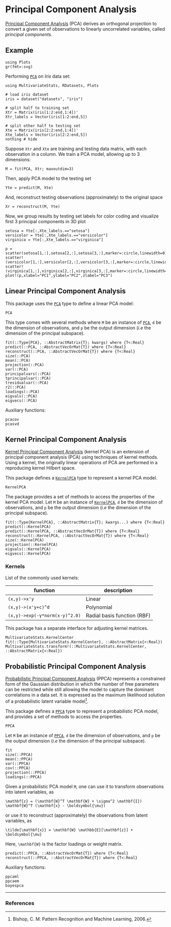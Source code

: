 # Principal Component Analysis

[Principal Component Analysis](http://en.wikipedia.org/wiki/Principal_component_analysis) (PCA) derives an orthogonal projection to convert a given set of observations to linearly uncorrelated variables, called *principal components*.

## Example

```@setup PCAex
using Plots
gr(fmt=:svg)
```

Performing [`PCA`](@ref) on *Iris* data set:

```@example PCAex
using MultivariateStats, RDatasets, Plots

# load iris dataset
iris = dataset("datasets", "iris")

# split half to training set
Xtr = Matrix(iris[1:2:end,1:4])'
Xtr_labels = Vector(iris[1:2:end,5])

# split other half to testing set
Xte = Matrix(iris[2:2:end,1:4])'
Xte_labels = Vector(iris[2:2:end,5])
nothing # hide
```

Suppose `Xtr` and `Xte` are training and testing data matrix, with each observation
in a column. We train a PCA model, allowing up to 3 dimensions:

```@example PCAex
M = fit(PCA, Xtr; maxoutdim=3)
```

Then, apply PCA model to the testing set

```@example PCAex
Yte = predict(M, Xte)
```

And, reconstruct testing observations (approximately) to the original space

```@example PCAex
Xr = reconstruct(M, Yte)
```

Now, we group results by testing set labels for color coding and visualize first
3 principal components in 3D plot

```@example PCAex
setosa = Yte[:,Xte_labels.=="setosa"]
versicolor = Yte[:,Xte_labels.=="versicolor"]
virginica = Yte[:,Xte_labels.=="virginica"]

p = scatter(setosa[1,:],setosa[2,:],setosa[3,:],marker=:circle,linewidth=0)
scatter!(versicolor[1,:],versicolor[2,:],versicolor[3,:],marker=:circle,linewidth=0)
scatter!(virginica[1,:],virginica[2,:],virginica[3,:],marker=:circle,linewidth=0)
plot!(p,xlabel="PC1",ylabel="PC2",zlabel="PC3")
```

## Linear Principal Component Analysis

This package uses the [`PCA`](@ref) type to define a linear PCA model:

```@docs
PCA
```

This type comes with several methods where ``M`` be an instance of  [`PCA`](@ref),
``d`` be the dimension of observations, and ``p`` be the output dimension (*i.e* the dimension of the principal subspace).

```@docs
fit(::Type{PCA}, ::AbstractMatrix{T}; kwargs) where {T<:Real}
predict(::PCA, ::AbstractVecOrMat{T}) where {T<:Real}
reconstruct(::PCA, ::AbstractVecOrMat{T}) where {T<:Real}
size(::PCA)
mean(::PCA)
projection(::PCA)
var(::PCA)
principalvars(::PCA)
tprincipalvar(::PCA)
tresidualvar(::PCA)
r2(::PCA)
loadings(::PCA)
eigvals(::PCA)
eigvecs(::PCA)
```

Auxiliary functions:
```@docs
pcacov
pcasvd
```

## Kernel Principal Component Analysis

[Kernel Principal Component Analysis](https://en.wikipedia.org/wiki/Kernel_principal_component_analysis>) (kernel PCA)
is an extension of principal component analysis (PCA) using techniques of kernel methods.
Using a kernel, the originally linear operations of PCA are performed in a reproducing kernel Hilbert space.


This package defines a [`KernelPCA`](@ref) type to represent a kernel PCA model.

```@docs
KernelPCA
```

The package provides a set of methods to access the properties of the kernel PCA
model. Let ``M`` be an instance of [`KernelPCA`](@ref), ``d`` be the dimension of
observations, and ``p`` be the output dimension (*i.e* the dimension of the principal subspace).

```@docs
fit(::Type{KernelPCA}, ::AbstractMatrix{T}; kwargs...) where {T<:Real}
predict(::KernelPCA)
predict(::KernelPCA, ::AbstractVecOrMat{T}) where {T<:Real}
reconstruct(::KernelPCA, ::AbstractVecOrMat{T}) where {T<:Real}
size(::KernelPCA)
projection(::KernelPCA)
eigvals(::KernelPCA)
eigvecs(::KernelPCA)
```

### Kernels

List of the commonly used kernels:

| function | description |
|----------|-------------|
|`(x,y)->x'y`| Linear |
|`(x,y)->(x'y+c)^d`| Polynomial |
|`(x,y)->exp(-γ*norm(x-y)^2.0)`| Radial basis function (RBF) |

This package has a separate interface for adjusting kernel matrices.

```@docs
MultivariateStats.KernelCenter
fit(::Type{MultivariateStats.KernelCenter}, ::AbstractMatrix{<:Real})
MultivariateStats.transform!(::MultivariateStats.KernelCenter, ::AbstractMatrix{<:Real})
```


## Probabilistic Principal Component Analysis

[Probabilistic Principal Component Analysis](https://www.microsoft.com/en-us/research/publication/probabilistic-principal-component-analysis) (PPCA)
represents a constrained form of the Gaussian distribution in which the number of
free parameters can be restricted while still allowing the model to capture
the dominant correlations in a data set. It is expressed as the maximum likelihood
solution of a probabilistic latent variable model[^1].

This package defines a [`PPCA`](@ref) type to represent a probabilistic PCA model,
and provides a set of methods to access the properties.

```@docs
PPCA
```

Let ``M`` be an instance of [`PPCA`](@ref), ``d`` be the dimension of observations,
and ``p`` be the output dimension (*i.e* the dimension of the principal subspace).

```@docs
fit
size(::PPCA)
mean(::PPCA)
var(::PPCA)
cov(::PPCA)
projection(::PPCA)
loadings(::PPCA)
```

Given a probabilistic PCA model ``M``, one can use it to transform observations into
latent variables, as

```@math
\mathbf{z} = (\mathbf{W}^T \mathbf{W} + \sigma^2 \mathbf{I}) \mathbf{W}^T (\mathbf{x} - \boldsymbol{\mu})
```

or use it to reconstruct (approximately) the observations from latent variables, as

```@math
\tilde{\mathbf{x}} = \mathbf{W} \mathbb{E}[\mathbf{z}] + \boldsymbol{\mu}
```

Here, ``\mathbf{W}`` is the factor loadings or weight matrix.

```@docs
predict(::PPCA, ::AbstractVecOrMat{T}) where {T<:Real}
reconstruct(::PPCA, ::AbstractVecOrMat{T}) where {T<:Real}
```

Auxiliary functions:

```@docs
ppcaml
ppcaem
bayespca
```

---

### References

[^1]: Bishop, C. M. Pattern Recognition and Machine Learning, 2006.

